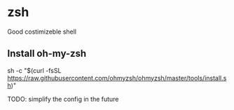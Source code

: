 # zsh
Good costimizeble shell

## Install oh-my-zsh
sh -c "$(curl -fsSL https://raw.githubusercontent.com/ohmyzsh/ohmyzsh/master/tools/install.sh)"

TODO: simplify the config in the future
